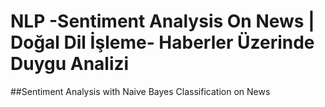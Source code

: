 # NLP -Sentiment Analysis On News | Doğal Dil İşleme- Haberler Üzerinde Duygu Analizi
##Sentiment Analysis with Naive Bayes Classification on News 
